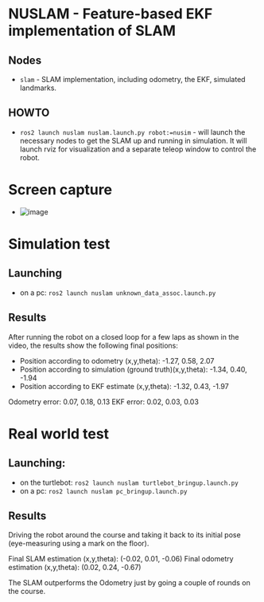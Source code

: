 # NUSLAM - Feature-based EKF implementation of SLAM

## Nodes
- `slam` - SLAM implementation, including odometry, the EKF, simulated landmarks.

## HOWTO
- `ros2 launch nuslam nuslam.launch.py robot:=nusim` - will launch the necessary nodes to get the SLAM up and running in simulation. It will launch rviz for visualization and a separate teleop window to control the robot.

# Screen capture

- ![image](https://github.com/ME495-Navigation/slam-project-maxipalay/assets/41023326/31f93221-8e56-41b3-9a30-9d4ff05eab7b)


# Simulation test

## Launching

- on a pc: `ros2 launch nuslam unknown_data_assoc.launch.py`

## Results

After running the robot on a closed loop for a few laps as shown in the video, the results show the following final positions:

- Position according to odometry (x,y,theta): -1.27, 0.58, 2.07
- Position according to simulation (ground truth)(x,y,theta): -1.34, 0.40, -1.94
- Position according to EKF estimate (x,y,theta): -1.32, 0.43, -1.97

Odometry error: 0.07, 0.18, 0.13
EKF error: 0.02, 0.03, 0.03

# Real world test

## Launching:

- on the turtlebot: `ros2 launch nuslam turtlebot_bringup.launch.py`
- on a pc: `ros2 launch nuslam pc_bringup.launch.py`

## Results

Driving the robot around the course and taking it back to its initial pose (eye-measuring using a mark on the floor).

Final SLAM estimation (x,y,theta): (-0.02, 0.01, -0.06) 
Final odometry estimation (x,y,theta): (0.02, 0.24, -0.67)

The SLAM outperforms the Odometry just by going a couple of rounds on the course.